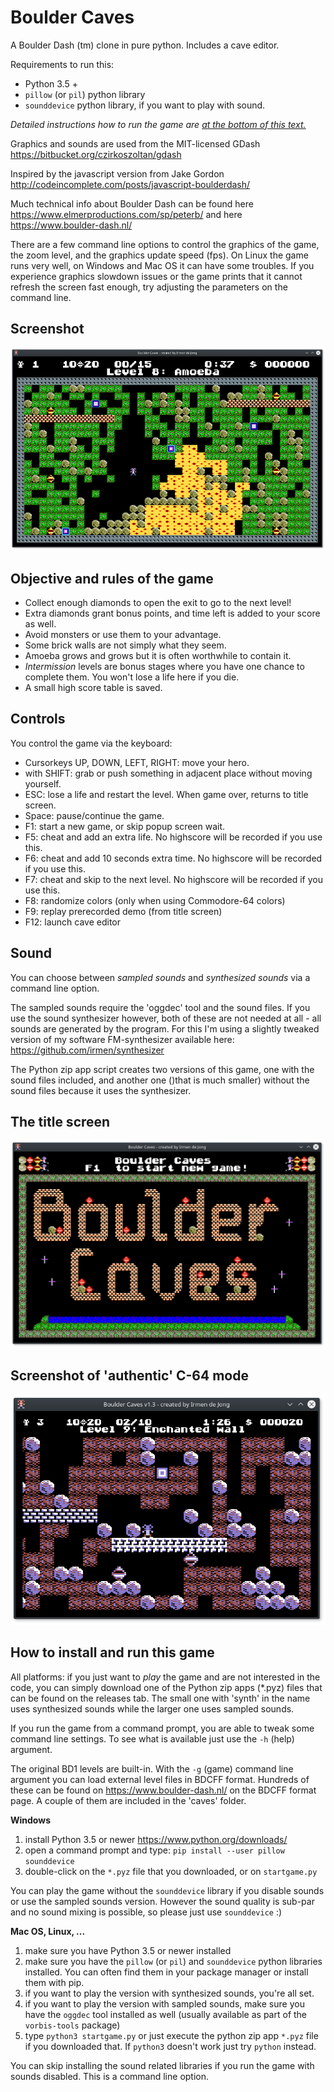 # Boulder Caves
A Boulder Dash (tm) clone in pure python. Includes a cave editor.

Requirements to run this:
- Python 3.5 +
- ``pillow`` (or ``pil``) python library
- ``sounddevice`` python library, if you want to play with sound.

*Detailed instructions how to run the game are [at the bottom of this text.](#how-to-install-and-run-this-game)*

Graphics and sounds are used from the MIT-licensed GDash 
https://bitbucket.org/czirkoszoltan/gdash

Inspired by the javascript version from Jake Gordon
http://codeincomplete.com/posts/javascript-boulderdash/

Much technical info about Boulder Dash can be found here https://www.elmerproductions.com/sp/peterb/
and here https://www.boulder-dash.nl/


There are a few command line options to control the graphics of the game, the zoom level,
and the graphics update speed (fps).
On Linux the game runs very well, on Windows and Mac OS it can have some troubles. 
If you experience graphics slowdown issues or the game prints that it cannot refresh
the screen fast enough, try adjusting the parameters on the command line.

## Screenshot

![a level](screenshots/screenshot2.png?raw=true "Screenshot of a level in progress")


## Objective and rules of the game

- Collect enough diamonds to open the exit to go to the next level!
- Extra diamonds grant bonus points, and time left is added to your score as well.
- Avoid monsters or use them to your advantage.
- Some brick walls are not simply what they seem. 
- Amoeba grows and grows but it is often worthwhile to contain it. 
- *Intermission* levels are bonus stages where you have one chance to complete them.
You won't lose a life here if you die.
- A small high score table is saved. 


## Controls

You control the game via the keyboard:

- Cursorkeys UP, DOWN, LEFT, RIGHT: move your hero.
- with SHIFT: grab or push something in adjacent place without moving yourself.
- ESC: lose a life and restart the level. When game over, returns to title screen.
- Space: pause/continue the game.
- F1: start a new game, or skip popup screen wait.
- F5: cheat and add an extra life.  No highscore will be recorded if you use this.
- F6: cheat and add 10 seconds extra time.   No highscore will be recorded if you use this.
- F7: cheat and skip to the next level.   No highscore will be recorded if you use this.
- F8: randomize colors (only when using Commodore-64 colors)
- F9: replay prerecorded demo (from title screen)
- F12: launch cave editor


## Sound

You can choose between *sampled sounds* and *synthesized sounds* via a command line option.

The sampled sounds require the 'oggdec' tool and the sound files. If you use the 
sound synthesizer however, both of these are not needed at all - all sounds are generated
by the program. For this I'm using a slightly tweaked version of my software FM-synthesizer
available here: https://github.com/irmen/synthesizer

The Python zip app script creates two versions of this game, one with the sound files included,
and another one ()that is much smaller) without the sound files because it uses the synthesizer.


## The title screen

![Boulder Caves title screen](screenshots/screenshot.png?raw=true "Screenshot of the title screen")


## Screenshot of 'authentic' C-64 mode

![a level](screenshots/screenshot3.png?raw=true "Screenshot of the game runnig in 'authentic' C-64 mode")


## How to install and run this game

All platforms: if you just want to *play* the game and are not interested in the code,
you can simply download one of the Python zip apps (*.pyz) files that can be found
on the releases tab. The small one with 'synth' in the name uses synthesized sounds
while the larger one uses sampled sounds. 

If you run the game from a command prompt, you are able to tweak some command line settings.
To see what is available just use the ``-h`` (help) argument.

The original BD1 levels are built-in. With the ``-g`` (game) command line argument you can 
load external level files in BDCFF format. Hundreds of these can be found on 
https://www.boulder-dash.nl/  on the BDCFF format page.  A couple of them are included
in the 'caves' folder.


**Windows**

1. install Python 3.5 or newer https://www.python.org/downloads/
1. open a command prompt and type:
   ``pip install --user pillow sounddevice``
1. double-click on the ``*.pyz`` file that you downloaded, or on ``startgame.py``

You can play the game without the ``sounddevice`` library if you disable sounds or use
the sampled sounds version. However the sound quality is sub-par and no sound mixing
is possible, so please just use ``sounddevice`` :)


**Mac OS, Linux, ...**

1. make sure you have Python 3.5 or newer installed
1. make sure you have the ``pillow`` (or ``pil``) and ``sounddevice`` python libraries 
   installed. You can often find them in your package manager or install them with pip.
1. if you want to play the version with synthesized sounds, you're all set.
1. if you want to play the version with sampled sounds, make sure you have the
   ``oggdec`` tool installed as well (usually available as part of the ``vorbis-tools`` package)
1. type ``python3 startgame.py``  or just execute the python zip app ``*.pyz`` file if you
   downloaded that.  If ``python3`` doesn't work just try ``python`` instead. 

You can skip installing the sound related libraries if you run the game with sounds disabled.
This is a command line option.

